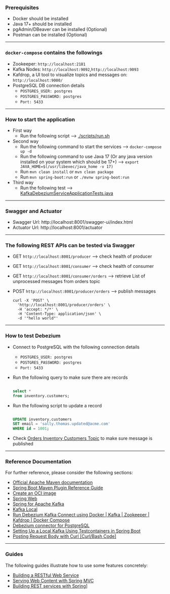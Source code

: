 ### Prerequisites

* Docker should be installed
* Java 17+ should be installed
* pgAdmin/DBeaver can be installed (Optional)
* Postman can be installed (Optional)

-----

### `docker-compose` contains the followings

* Zookeeper: ```http://localhost:2181```
* Kafka Nodes: ```http://localhost:9092```,```http://localhost:9093```
* Kafdrop, a UI tool to visualize topics and messages on: `http://localhost:9000/`
* PostgreSQL DB connection details
    * `POSTGRES_USER: postgres`
    * `POSTGRES_PASSWORD: postgres`
    * `Port: 5433`

-----

### How to start the application

* First way
    * Run the following script --> [./scripts/run.sh](scripts%2Frun.sh)
* Second way
    * Run the following command to start the services --> ```docker-compose up -d```
    * Run the following command to use Java 17 (Or any java version installed on your system which should be
      17+) --> `export JAVA_HOME=$(/usr/libexec/java_home -v 17)`
    * Run `mvn clean install` or `mvn clean package`
    * Run `mvn spring-boot:run` or `./mvnw spring-boot:run`
* Third way
    * Run the following
      test --> [KafkaDebeziumServiceApplicationTests.java](src%2Ftest%2Fjava%2Fcom%2Fmb%2Fkafkadebeziumservice%2FKafkaDebeziumServiceApplicationTests.java)

-----

### Swagger and Actuator

* Swagger Url: http://localhost:8001/swagger-ui/index.html
* Actuator Url: http://localhost:8001/actuator

-----

### The following REST APIs can be tested via Swagger

* GET ```http://localhost:8001/producer```         --> check health of producer
* GET ```http://localhost:8001/consumer```         --> check health of consumer
* GET ```http://localhost:8001/consumer/orders```  --> retrieve List of unprocessed messages from orders topic
* POST ```http://localhost:8001/producer/orders``` --> publish messages

    ``` 
    curl -X 'POST' \
      'http://localhost:8001/producer/orders' \
      -H 'accept: */*' \
      -H 'Content-Type: application/json' \
      -d '"hello world"'
    ```

-----

### How to test Debezium

* Connect to PostgreSQL with the following connection details
    * `POSTGRES_USER: postgres`
    * `POSTGRES_PASSWORD: postgres`
    * `Port: 5433`
* Run the following query to make sure there are records

  ```sql
  
  select *
  from inventory.customers;
  
  ```
* Run the following script to update a record

  ```sql

  UPDATE inventory.customers
  SET email = 'sally.thomas.updated@acme.com'
  WHERE id = 1001;

  ```

* Check [Orders Inventory Customers Topic](http://localhost:9000/topic/orders.inventory.customers) to make sure message
  is published

-----

### Reference Documentation

For further reference, please consider the following sections:

* [Official Apache Maven documentation](https://maven.apache.org/guides/index.html)
* [Spring Boot Maven Plugin Reference Guide](https://docs.spring.io/spring-boot/docs/3.1.3/maven-plugin/reference/html/)
* [Create an OCI image](https://docs.spring.io/spring-boot/docs/3.1.3/maven-plugin/reference/html/#build-image)
* [Spring Web](https://docs.spring.io/spring-boot/docs/3.1.3/reference/htmlsingle/index.html#web)
* [Spring for Apache Kafka](https://docs.spring.io/spring-boot/docs/3.1.3/reference/htmlsingle/index.html#messaging.kafka)
* [Kafka Local](https://developer.confluent.io/quickstart/kafka-local/)
* [Run Debezium Kafka Connect using Docker | Kafka | Zookeeper | Kafdrop | Docker Compose](https://www.youtube.com/watch?v=yZy4QZYMUrY)
* [Debezium connector for PostgreSQL](https://debezium.io/documentation/reference/stable/connectors/postgresql.html)
* [Setting Up a Local Kafka Using Testcontainers in Spring Boot](https://medium.com/@truongbui95/setting-up-a-local-kafka-using-testcontainers-in-spring-boot-bb41466751e6)
* [Posting Request Body with Curl [Curl/Bash Code]](https://reqbin.com/req/curl/c-d2nzjn3z/curl-post-body)

-----

### Guides

The following guides illustrate how to use some features concretely:

* [Building a RESTful Web Service](https://spring.io/guides/gs/rest-service/)
* [Serving Web Content with Spring MVC](https://spring.io/guides/gs/serving-web-content/)
* [Building REST services with Spring](https://spring.io/guides/tutorials/rest/)]